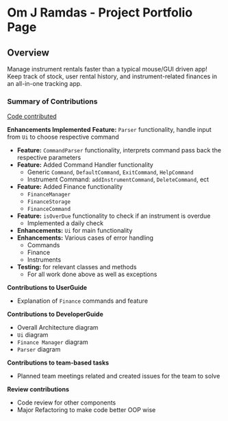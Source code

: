 # Om J Ramdas - Project Portfolio Page


## Overview

Manage instrument rentals faster than a typical mouse/GUI driven app! Keep track of stock, user rental history, and
instrument-related finances in an all-in-one tracking app.

### Summary of Contributions

[Code contributed](https://nus-cs2113-ay2425s2.github.io/tp-dashboard/?search=W11&sort=groupTitle&sortWithin=title&timeframe=commit&mergegroup=&groupSelect=groupByRepos&breakdown=true&checkedFileTypes=docs~functional-code~test-code~other&since=2025-02-21&tabOpen=true&tabType=authorship&tabAuthor=OmJRamdas&tabRepo=AY2425S2-CS2113-W11-1%2Ftp%5Bmaster%5D&authorshipIsMergeGroup=false&authorshipFileTypes=docs~functional-code~test-code&authorshipIsBinaryFileTypeChecked=false&authorshipIsIgnoredFilesChecked=false)


**Enhancements Implemented**
**Feature:** `Parser` functionality, handle input from `Ui` to choose respective command
* **Feature:** `CommandParser` functionality, interprets command pass back the respective parameters
* **Feature:** Added Command Handler functionality
    * Generic `Command`, `DefaultCommand`, `ExitCommand`, `HelpCommand`
    * Instrument Command: `addInstrumentCommand`, `DeleteCommand`, ect
* **Feature:** Added Finance functionality
  * `FinanceManager`
  * `FinanceStorage`
  * `FinanceCommand`
* **Feature:** `isOverDue` functionality to check if an instrument is overdue
  * Implemented a daily check 
* **Enhancements:** `Ui` for main functionality
* **Enhancements:** Various cases of error handling
    * Commands
    * Finance
    * Instruments
* **Testing:** for relevant classes and methods
    * For all work done above as well as exceptions

**Contributions to UserGuide**

* Explanation of `Finance` commands and feature


**Contributions to DeveloperGuide**

* Overall Architecture diagram
* `Ui` diagram
* `Finance Manager` diagram
* `Parser` diagram

**Contributions to team-based tasks**

* Planned team meetings related and created issues for the team to solve

**Review contributions**
* Code review for other components
* Major Refactoring to make code better OOP wise




